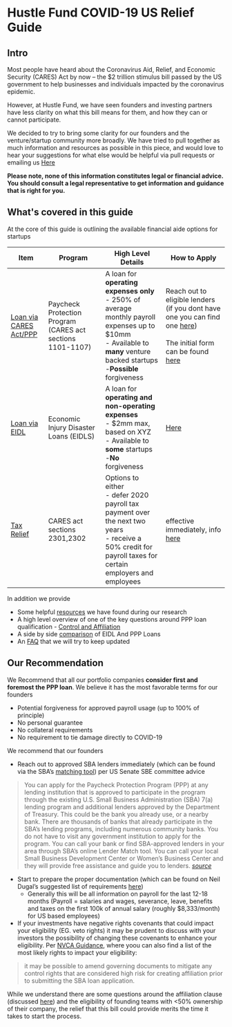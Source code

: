 # Hustle Fund COVID-19 US Relief Guide

## Intro
Most people have heard about the  Coronavirus Aid, Relief, and Economic Security (CARES) Act by now – the $2 trillion stimulus bill passed by the US government to help businesses and individuals impacted by the coronavirus epidemic.

However, at Hustle Fund, we have seen founders and investing partners have less clarity on what this bill means for them, and how they can or cannot participate.

 We decided to try to bring some clarity for our founders and the venture/startup community more broadly. We have tried to pull together as much information and resources as possible in this piece, and would love to hear your suggestions for what else would be helpful via pull requests or emailing us [Here](mailto:deals@hustlefund.vc)

__Please note, none of this information constitutes legal or financial advice. You should consult a legal representative to get information and guidance that is right for you.__

## What's covered in this guide

At the core of this guide is outlining the available financial aide options for startups

| Item | Program | High Level Details | How to Apply |
| --- | --- | --- | --|
| [Loan via CARES Act/PPP](1-Loan_PPP.md) | Paycheck Protection Program (CARES act sections 1101-1107) | A loan for __operating expenses only__ <br/> - 250% of average monthly payroll expenses up to $10mm <br/> - Available to __many__ venture backed startups -__Possible__ forgiveness| Reach out to eligible lenders (if you dont have one you can find one [here](https://www.sba.gov/funding-programs/loans/lender-match))<br/><br/>The initial form can be found [here](https://home.treasury.gov/system/files/136/Paycheck-Protection-Program-Application-3-30-2020-v3.pdf) |
| [Loan via EIDL](2-Loan_EIDL.md) | Economic Injury Disaster Loans (EIDLS) | A loan for __operating and non-operating expenses__ <br/> - $2mm max, based on XYZ <br/> - Available to __some__ startups <br/> -__No__ forgiveness | [Here](https://covid19relief.sba.gov/#/)
| [Tax Relief](3-Tax_Relief.md) | CARES act sections 2301,2302 | Options to either <br/>  - defer 2020 payroll tax payment over the next two years <br/>- receive a 50% credit for payroll taxes for certain employers and employees  | effective immediately, info [here](https://www.irs.gov/newsroom/irs-employee-retention-credit-available-for-many-businesses-financially-impacted-by-covid-19)



In addition we provide
- Some helpful [resources](A1-Resources.md) we have found during our research
- A high level overview of one of the key questions around PPP loan qualification - [Control and Affiliation](A2_Affiliation_Control.md)
- A side by side [comparison](A3-PPP_EIDL_Compare.md) of EIDL And PPP Loans
- An [FAQ](A4-FAQ.md) that we will try to keep updated

## Our Recommendation
We Recommend that all our portfolio companies __consider first and foremost the PPP loan__. We believe it has the most favorable terms for our founders
-	Potential forgiveness for approved payroll usage (up to 100% of principle)
-	No personal guarantee
-	No collateral requirements
- No requirement to tie damage directly to COVID-19


We recommend that our founders
- Reach out to approved SBA lenders immediately (which can be found via the SBA’s [matching tool](https://www.sba.gov/funding-programs/loans/lender-match)) per US Senate SBE committee advice
> You can apply for the Paycheck Protection Program (PPP) at any lending institution that is approved to participate in the program through the existing U.S. Small Business Administration (SBA) 7(a) lending program and additional lenders approved by the Department of Treasury. This could be the bank you already use, or a nearby bank. There are thousands of banks that already participate in the SBA’s lending programs, including numerous community banks. You do not have to visit any government institution to apply for the program. You can call your bank or find SBA-approved lenders in your area through SBA’s online Lender Match tool. You can call your local Small Business Development Center or Women’s Business Center and they will provide free assistance and guide you to lenders.
[_source_](https://sbecouncil.org/wp-content/uploads/2020/03/Paycheck-Protection-Program-FAQs-for-Small-Businesses.pdf)

- Start to prepare the proper documentation (which can be found on Neil Dugal’s suggested list of requirements [here](https://www.notion.so/Get-Ready-aea15aa847dd48d9b24816cf3f8f04f0))
  - Generally this will be all information on payroll for the last 12-18 months (Payroll = salaries and wages, severance, leave, benefits and taxes on the first 100k of annual salary (roughly $8,333/month) for US based employees)
- If your investments have negative rights covenants that could impact your eligibility (EG. veto rights) it may be prudent to discuss with your investors the possibility of changing these covenants to enhance your eligibility. Per [NVCA Guidance](https://nvca.org/wp-content/uploads/2020/03/VC-SBA-Lending-and-Affiliation-Guidance-for-SBA-Loan-Programs.pdf), where yoou can also find a list of the most likely rights to impact your eligibility:
> it may be possible to amend governing documents to mitigate any control rights that are considered high risk for creating affiliation prior to submitting the SBA loan application.

While we understand there are some questions around the affiliation clause (discussed [here](A2-Afilliation_Control,md)) and the eligibility of founding teams with <50% ownership of their company,  the relief that this bill could provide merits the time it takes to start the process.
